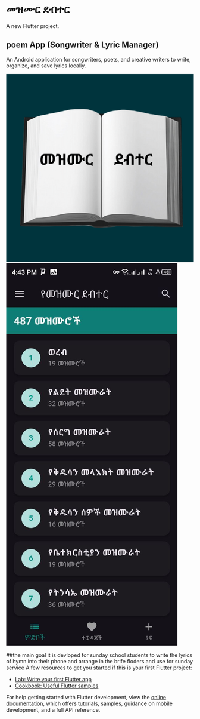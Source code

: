 # መዝሙር ደብተር 

A new Flutter project.

## poem App (Songwriter & Lyric Manager)

An Android application for songwriters, poets, and creative writers to write, organize, and save lyrics locally.

![logo](assets/icons/mezmur.png)
![home page](assets/photo_2025-09-25_03-35-26.jpg)

##the main goal 
it is devloped for sunday school students to write the lyrics of hymn into their phone and arrange in the brife floders and use for sunday service
A few resources to get you started if this is your first Flutter project:

- [Lab: Write your first Flutter app](https://docs.flutter.dev/get-started/codelab)
- [Cookbook: Useful Flutter samples](https://docs.flutter.dev/cookbook)

For help getting started with Flutter development, view the
[online documentation](https://docs.flutter.dev/), which offers tutorials,
samples, guidance on mobile development, and a full API reference.




